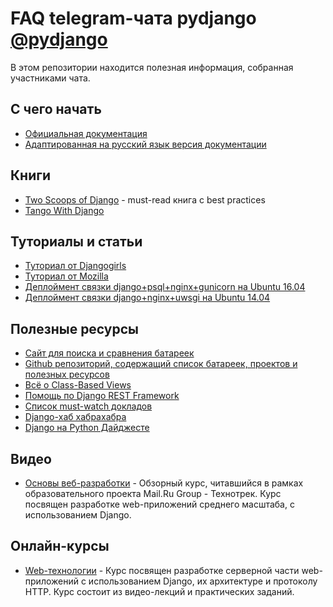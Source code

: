 # FAQ telegram-чата pydjango [@pydjango](https://t.me/pydjango)

В этом репозитории находится полезная информация, собранная участниками чата.

## С чего начать

- [Официальная документация](https://docs.djangoproject.com/en/1.10/)
- [Адаптированная на русский язык версия документации](http://djbook.ru/)

## Книги
- [Two Scoops of Django](https://www.twoscoopspress.com/products/two-scoops-of-django-1-8/) - must-read книга с best practices
- [Tango With Django](http://www.tangowithdjango.com/)

## Туториалы и статьи
- [Туториал от Djangogirls](https://tutorial.djangogirls.org/)
- [Туториал от Mozilla](https://developer.mozilla.org/en-US/docs/Learn/Server-side/Django)
- [Деплоймент связки django+psql+nginx+gunicorn на Ubuntu 16.04](https://www.digitalocean.com/community/tutorials/how-to-set-up-django-with-postgres-nginx-and-gunicorn-on-ubuntu-16-04)
- [Деплоймент связки django+nginx+uwsgi на Ubuntu 14.04](https://www.digitalocean.com/community/tutorials/how-to-serve-django-applications-with-uwsgi-and-nginx-on-ubuntu-14-04)

## Полезные ресурсы
- [Сайт для поиска и сравнения батареек](https://djangopackages.org/)
- [Github репозиторий, содержащий список батареек, проектов и полезных ресурсов](https://github.com/rosarior/awesome-django)
- [Всё о Class-Based Views](http://ccbv.co.uk/)
- [Помощь по Django REST Framework](http://www.cdrf.co/)
- [Список must-watch докладов](https://gitlab.com/rosarior/django-must-watch)
- [Django-хаб хабрахабра](https://habrahabr.ru/hub/django/)
- [Django на Python Дайджесте](https://pythondigest.ru/feed/?q=django)

## Видео
- [Основы веб-разработки](https://www.youtube.com/playlist?list=PLrCZzMib1e9pg7ZLIOhmGSlmkMf8yEOLZ) - Обзорный курс, читавшийся в рамках образовательного проекта Mail.Ru Group - Технотрек. Курс посвящен разработке web-приложений среднего масштаба, с использованием Django.

## Онлайн-курсы
- [Web-технологии](https://stepik.org/course/Web-%D1%82%D0%B5%D1%85%D0%BD%D0%BE%D0%BB%D0%BE%D0%B3%D0%B8%D0%B8-154/) - Курс посвящен разработке серверной части web-приложений с использованием Django, их архитектуре и протоколу HTTP. Курс состоит из видео-лекций и практических заданий.
